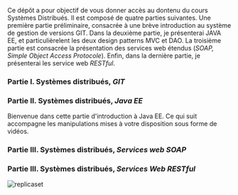 Ce dépôt a pour objectif de vous donner accès au dontenu du  cours Systèmes Distribués. Il est composé de quatre parties suivantes. Une première partie préliminaire, consacrée à une brève introduction au système de gestion de versions GIT. Dans la deuxième partie, je présenterai JAVA EE, et particulièrelent les deux design patterns MVC et DAO. La troisième partie est consacrée la présentation des services web étendus (*SOAP, Simple Object Access Protocole*). Enfin, dans la dernière partie, je présenterai les service web *RESTful*.

### Partie I. Systèmes distribués, *GIT* 


### Partie II. Systèmes distribués, *Java EE* 
Bienvenue dans cette partie d'introduction à Java EE. Ce qui suit accompagne les manipulations mises à votre disposition sous forme de vidéos.

### Partie III. Systèmes distribués, *Services web SOAP*

### Partie III. Systèmes distribués, *Services Web RESTful*


![replicaset](https://user-images.githubusercontent.com/13033894/112759161-10b3ab80-8ff2-11eb-8fec-63ac9341d2f3.png)

  


